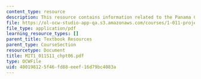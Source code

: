 ```yaml
---
content_type: resource
description: This resource contains information related to the Panama Canal.
file: https://ol-ocw-studio-app-qa.s3.amazonaws.com/courses/1-011-project-evaluation-spring-2011/400198125f46fd88eeef16d79bc4083a_MIT1_011S11_chpt06.pdf
file_type: application/pdf
learning_resource_types: []
parent_title: Textbook Resources
parent_type: CourseSection
resourcetype: Document
title: MIT1_011S11_chpt06.pdf
type: OCWFile
uid: 40019812-5f46-fd88-eeef-16d79bc4083a
---
```

